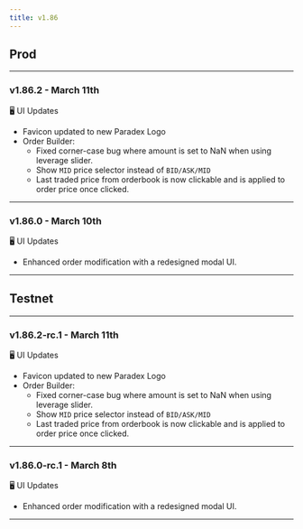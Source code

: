 ```yaml
---
title: v1.86
---
```

## Prod
---
### v1.86.2 - March 11th
🖥️  UI Updates
* Favicon updated to new Paradex Logo
* Order Builder: 
  * Fixed corner-case bug where amount is set to NaN when using leverage slider.
  * Show `MID` price selector instead of `BID/ASK/MID`
  * Last traded price from orderbook is now clickable and is applied to order price once clicked.
---
### v1.86.0 - March 10th
🖥️  UI Updates
* Enhanced order modification with a redesigned modal UI.
---

## Testnet
---
### v1.86.2-rc.1 - March 11th
🖥️  UI Updates
* Favicon updated to new Paradex Logo
* Order Builder: 
  * Fixed corner-case bug where amount is set to NaN when using leverage slider.
  * Show `MID` price selector instead of `BID/ASK/MID`
  * Last traded price from orderbook is now clickable and is applied to order price once clicked.
---
### v1.86.0-rc.1 - March 8th
🖥️  UI Updates
* Enhanced order modification with a redesigned modal UI.
---
